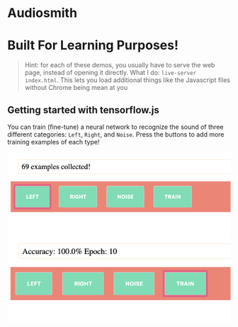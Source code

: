 
# Audiosmith



# Built For Learning Purposes!

> Hint: for each of these demos, you usually have to serve the web page, instead of opening it directly. What I do: `live-server index.html`. This lets you load additional things like the Javascript files without Chrome being mean at you

## Getting started with tensorflow.js

You can train (fine-tune) a neural network to recognize the sound of three different categories: `Left`, `Right`, and `Noise`. Press the buttons to add more training examples of each type!

<img src="./docs/screenshots/Screen Shot 2019-06-03 at 10.54.43 PM.png">
<img src="./docs/screenshots/Screen Shot 2019-06-03 at 10.54.57 PM.png">